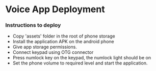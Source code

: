 # Voice App Deployment

### Instructions to deploy

* Copy 'assets' folder in the root of phone storage
* Install the application APK on the android phone
* Give app storage permissions.
* Connect keypad using OTG connector
* Press numlock key on the keypad, the numlock light should be on
* Set the phone volume to required level and start the application.
